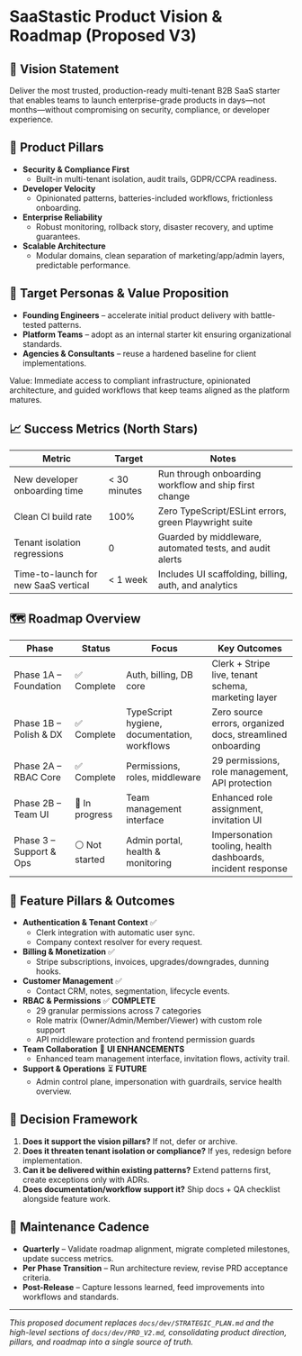 # SaaStastic Product Vision & Roadmap (Proposed V3)

## 🎯 Vision Statement
Deliver the most trusted, production-ready multi-tenant B2B SaaS starter that enables teams to launch enterprise-grade products in days—not months—without compromising on security, compliance, or developer experience.

## 🧭 Product Pillars
- **Security & Compliance First**
  - Built-in multi-tenant isolation, audit trails, GDPR/CCPA readiness.
- **Developer Velocity**
  - Opinionated patterns, batteries-included workflows, frictionless onboarding.
- **Enterprise Reliability**
  - Robust monitoring, rollback story, disaster recovery, and uptime guarantees.
- **Scalable Architecture**
  - Modular domains, clean separation of marketing/app/admin layers, predictable performance.

## 👥 Target Personas & Value Proposition
- **Founding Engineers** – accelerate initial product delivery with battle-tested patterns.
- **Platform Teams** – adopt as an internal starter kit ensuring organizational standards.
- **Agencies & Consultants** – reuse a hardened baseline for client implementations.

Value: Immediate access to compliant infrastructure, opinionated architecture, and guided workflows that keep teams aligned as the platform matures.

## 📈 Success Metrics (North Stars)
| Metric | Target | Notes |
| --- | --- | --- |
| New developer onboarding time | < 30 minutes | Run through onboarding workflow and ship first change |
| Clean CI build rate | 100% | Zero TypeScript/ESLint errors, green Playwright suite |
| Tenant isolation regressions | 0 | Guarded by middleware, automated tests, and audit alerts |
| Time-to-launch for new SaaS vertical | < 1 week | Includes UI scaffolding, billing, auth, and analytics |

## 🗺️ Roadmap Overview
| Phase | Status | Focus | Key Outcomes |
| --- | --- | --- | --- |
| Phase 1A – Foundation | ✅ Complete | Auth, billing, DB core | Clerk + Stripe live, tenant schema, marketing layer |
| Phase 1B – Polish & DX | ✅ Complete | TypeScript hygiene, documentation, workflows | Zero source errors, organized docs, streamlined onboarding |
| Phase 2A – RBAC Core | ✅ Complete | Permissions, roles, middleware | 29 permissions, role management, API protection |
| Phase 2B – Team UI | 🔄 In progress | Team management interface | Enhanced role assignment, invitation UI |
| Phase 3 – Support & Ops | ⚪ Not started | Admin portal, health & monitoring | Impersonation tooling, health dashboards, incident response |

## 🧩 Feature Pillars & Outcomes
- **Authentication & Tenant Context** ✅
  - Clerk integration with automatic user sync.
  - Company context resolver for every request.
- **Billing & Monetization** ✅
  - Stripe subscriptions, invoices, upgrades/downgrades, dunning hooks.
- **Customer Management** ✅
  - Contact CRM, notes, segmentation, lifecycle events.
- **RBAC & Permissions** ✅ **COMPLETE**
  - 29 granular permissions across 7 categories
  - Role matrix (Owner/Admin/Member/Viewer) with custom role support
  - API middleware protection and frontend permission guards
- **Team Collaboration** 🔄 **UI ENHANCEMENTS**
  - Enhanced team management interface, invitation flows, activity trail.
- **Support & Operations** ⏳ **FUTURE**
  - Admin control plane, impersonation with guardrails, service health overview.

## 🚦 Decision Framework
1. **Does it support the vision pillars?** If not, defer or archive.
2. **Does it threaten tenant isolation or compliance?** If yes, redesign before implementation.
3. **Can it be delivered within existing patterns?** Extend patterns first, create exceptions only with ADRs.
4. **Does documentation/workflow support it?** Ship docs + QA checklist alongside feature work.

## 🔁 Maintenance Cadence
- **Quarterly** – Validate roadmap alignment, migrate completed milestones, update success metrics.
- **Per Phase Transition** – Run architecture review, revise PRD acceptance criteria.
- **Post-Release** – Capture lessons learned, feed improvements into workflows and standards.

---
*This proposed document replaces `docs/dev/STRATEGIC_PLAN.md` and the high-level sections of `docs/dev/PRD_V2.md`, consolidating product direction, pillars, and roadmap into a single source of truth.*

